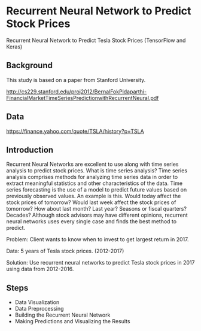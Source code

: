 # Recurrent Neural Network to Predict Stock Prices
Recurrent Neural Network to Predict Tesla Stock Prices (TensorFlow and Keras)

## Background
This study is based on a paper from Stanford University.

http://cs229.stanford.edu/proj2012/BernalFokPidaparthi-FinancialMarketTimeSeriesPredictionwithRecurrentNeural.pdf

## Data

https://finance.yahoo.com/quote/TSLA/history?p=TSLA

## Introduction

Recurrent Neural Networks are excellent to use along with time series analysis to predict stock prices. What is time series analysis? Time series analysis comprises methods for analyzing time series data in order to extract meaningful statistics and other characteristics of the data. Time series forecasting is the use of a model to predict future values based on previously observed values.
An example is this. Would today affect the stock prices of tomorrow? Would last week affect the stock prices of tomorrow? How about last month? Last year? Seasons or fiscal quarters? Decades? Although stock advisors may have different opinions, recurrent neural networks uses every single case and finds the best method to predict.

Problem: Client wants to know when to invest to get largest return in 2017.

Data: 5 years of Tesla stock prices. (2012-2017)

Solution: Use recurrent neural networks to predict Tesla stock prices in 2017 using data from 2012-2016.

## Steps
* Data Visualization
* Data Preprocessing
* Building the Recurrent Neural Network
* Making Predictions and Visualizing the Results
